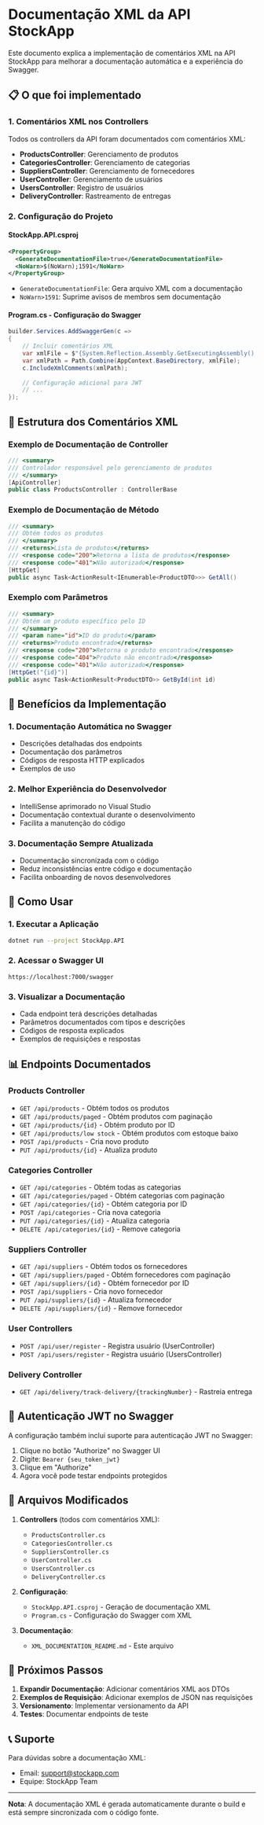 # Documentação XML da API StockApp

Este documento explica a implementação de comentários XML na API StockApp para melhorar a documentação automática e a experiência do Swagger.

## 📋 O que foi implementado

### 1. Comentários XML nos Controllers

Todos os controllers da API foram documentados com comentários XML:

- **ProductsController**: Gerenciamento de produtos
- **CategoriesController**: Gerenciamento de categorias
- **SuppliersController**: Gerenciamento de fornecedores
- **UserController**: Gerenciamento de usuários
- **UsersController**: Registro de usuários
- **DeliveryController**: Rastreamento de entregas

### 2. Configuração do Projeto

#### StockApp.API.csproj
```xml
<PropertyGroup>
  <GenerateDocumentationFile>true</GenerateDocumentationFile>
  <NoWarn>$(NoWarn);1591</NoWarn>
</PropertyGroup>
```

- `GenerateDocumentationFile`: Gera arquivo XML com a documentação
- `NoWarn>1591`: Suprime avisos de membros sem documentação

#### Program.cs - Configuração do Swagger
```csharp
builder.Services.AddSwaggerGen(c =>
{
    // Incluir comentários XML
    var xmlFile = $"{System.Reflection.Assembly.GetExecutingAssembly().GetName().Name}.xml";
    var xmlPath = Path.Combine(AppContext.BaseDirectory, xmlFile);
    c.IncludeXmlComments(xmlPath);
    
    // Configuração adicional para JWT
    // ...
});
```

## 📝 Estrutura dos Comentários XML

### Exemplo de Documentação de Controller
```csharp
/// <summary>
/// Controlador responsável pelo gerenciamento de produtos
/// </summary>
[ApiController]
public class ProductsController : ControllerBase
```

### Exemplo de Documentação de Método
```csharp
/// <summary>
/// Obtém todos os produtos
/// </summary>
/// <returns>Lista de produtos</returns>
/// <response code="200">Retorna a lista de produtos</response>
/// <response code="401">Não autorizado</response>
[HttpGet]
public async Task<ActionResult<IEnumerable<ProductDTO>>> GetAll()
```

### Exemplo com Parâmetros
```csharp
/// <summary>
/// Obtém um produto específico pelo ID
/// </summary>
/// <param name="id">ID do produto</param>
/// <returns>Produto encontrado</returns>
/// <response code="200">Retorna o produto encontrado</response>
/// <response code="404">Produto não encontrado</response>
/// <response code="401">Não autorizado</response>
[HttpGet("{id}")]
public async Task<ActionResult<ProductDTO>> GetById(int id)
```

## 🎯 Benefícios da Implementação

### 1. Documentação Automática no Swagger
- Descrições detalhadas dos endpoints
- Documentação dos parâmetros
- Códigos de resposta HTTP explicados
- Exemplos de uso

### 2. Melhor Experiência do Desenvolvedor
- IntelliSense aprimorado no Visual Studio
- Documentação contextual durante o desenvolvimento
- Facilita a manutenção do código

### 3. Documentação Sempre Atualizada
- Documentação sincronizada com o código
- Reduz inconsistências entre código e documentação
- Facilita onboarding de novos desenvolvedores

## 🔧 Como Usar

### 1. Executar a Aplicação
```bash
dotnet run --project StockApp.API
```

### 2. Acessar o Swagger UI
```
https://localhost:7000/swagger
```

### 3. Visualizar a Documentação
- Cada endpoint terá descrições detalhadas
- Parâmetros documentados com tipos e descrições
- Códigos de resposta explicados
- Exemplos de requisições e respostas

## 📊 Endpoints Documentados

### Products Controller
- `GET /api/products` - Obtém todos os produtos
- `GET /api/products/paged` - Obtém produtos com paginação
- `GET /api/products/{id}` - Obtém produto por ID
- `GET /api/products/low stock` - Obtém produtos com estoque baixo
- `POST /api/products` - Cria novo produto
- `PUT /api/products/{id}` - Atualiza produto

### Categories Controller
- `GET /api/categories` - Obtém todas as categorias
- `GET /api/categories/paged` - Obtém categorias com paginação
- `GET /api/categories/{id}` - Obtém categoria por ID
- `POST /api/categories` - Cria nova categoria
- `PUT /api/categories/{id}` - Atualiza categoria
- `DELETE /api/categories/{id}` - Remove categoria

### Suppliers Controller
- `GET /api/suppliers` - Obtém todos os fornecedores
- `GET /api/suppliers/paged` - Obtém fornecedores com paginação
- `GET /api/suppliers/{id}` - Obtém fornecedor por ID
- `POST /api/suppliers` - Cria novo fornecedor
- `PUT /api/suppliers/{id}` - Atualiza fornecedor
- `DELETE /api/suppliers/{id}` - Remove fornecedor

### User Controllers
- `POST /api/user/register` - Registra usuário (UserController)
- `POST /api/users/register` - Registra usuário (UsersController)

### Delivery Controller
- `GET /api/delivery/track-delivery/{trackingNumber}` - Rastreia entrega

## 🔐 Autenticação JWT no Swagger

A configuração também inclui suporte para autenticação JWT no Swagger:

1. Clique no botão "Authorize" no Swagger UI
2. Digite: `Bearer {seu_token_jwt}`
3. Clique em "Authorize"
4. Agora você pode testar endpoints protegidos

## 📁 Arquivos Modificados

1. **Controllers** (todos com comentários XML):
   - `ProductsController.cs`
   - `CategoriesController.cs`
   - `SuppliersController.cs`
   - `UserController.cs`
   - `UsersController.cs`
   - `DeliveryController.cs`

2. **Configuração**:
   - `StockApp.API.csproj` - Geração de documentação XML
   - `Program.cs` - Configuração do Swagger com XML

3. **Documentação**:
   - `XML_DOCUMENTATION_README.md` - Este arquivo

## 🚀 Próximos Passos

1. **Expandir Documentação**: Adicionar comentários XML aos DTOs
2. **Exemplos de Requisição**: Adicionar exemplos de JSON nas requisições
3. **Versionamento**: Implementar versionamento da API
4. **Testes**: Documentar endpoints de teste

## 📞 Suporte

Para dúvidas sobre a documentação XML:
- Email: support@stockapp.com
- Equipe: StockApp Team

---

**Nota**: A documentação XML é gerada automaticamente durante o build e está sempre sincronizada com o código fonte.